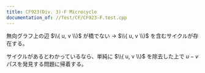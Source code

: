 ```yaml
---
title: CF923(Div. 3)-F Microcycle
documentation_of: //Test/CF/CF923-F.test.cpp
---
```


無向グラフ上の辺 $\\{ u, v \\}$ が橋でない -> $\\{ u, v \\}$ を含むサイクルが存在する。

サイクルがあるとわかっているなら、単純に $\\{ u, v \\}$ を除去した上で $u-v$ パスを発見する問題に帰着する。
